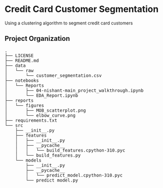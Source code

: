 Credit Card Customer Segmentation
==============================

Using a clustering algorithm to segment credit card customers

## Project Organization

<pre>
.
├── LICENSE 
├── README.md
├── data
│   └── raw
│       └── customer_segmentation.csv
├── notebooks
│   └── Reports
│       ├── 04-nishant-main_project_walkthrough.ipynb
│       └── EDA_Report.ipynb
├── reports
│   └── figures
│       ├── MOB_scatterplot.png
│       └── elbow_curve.png
├── requirements.txt
└── src
    ├── __init__.py
    ├── features
    │   ├── __init__.py
    │   ├── __pycache__
    │   │   └── build_features.cpython-310.pyc
    │   └── build_features.py
    └── models
        ├── __init__.py
        ├── __pycache__
        │   └── predict_model.cpython-310.pyc
        └── predict_model.py
</pre>




